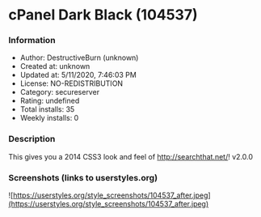 # cPanel Dark Black (104537)

### Information
- Author: DestructiveBurn (unknown)
- Created at: unknown
- Updated at: 5/11/2020, 7:46:03 PM
- License: NO-REDISTRIBUTION
- Category: secureserver
- Rating: undefined
- Total installs: 35
- Weekly installs: 0


### Description
This gives you a 2014 CSS3 look and feel of http://searchthat.net/! v2.0.0


### Screenshots (links to userstyles.org)
![https://userstyles.org/style_screenshots/104537_after.jpeg](https://userstyles.org/style_screenshots/104537_after.jpeg)


